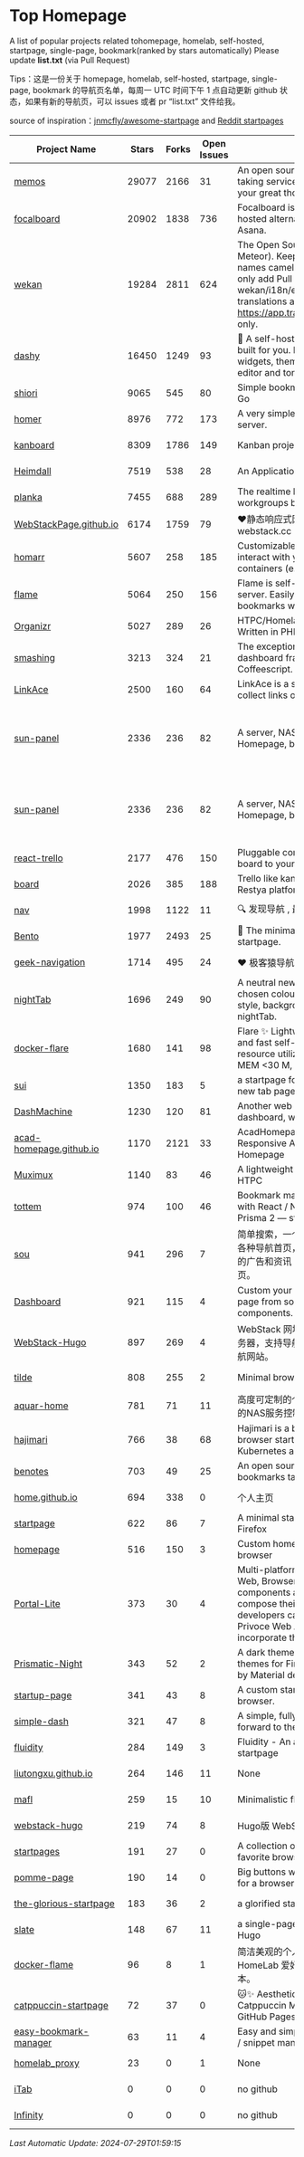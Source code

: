 # Top Homepage
A list of popular projects related tohomepage, homelab, self-hosted, startpage, single-page, bookmark(ranked by stars automatically)
Please update **list.txt** (via Pull Request)

Tips：这是一份关于 homepage, homelab, self-hosted, startpage, single-page, bookmark 的导航页名单，每周一 UTC 时间下午 1 点自动更新 github 状态，如果有新的导航页，可以 issues 或者 pr “list.txt” 文件给我。

source of inspiration：[jnmcfly/awesome-startpage](https://github.com/jnmcfly/awesome-startpage) and [Reddit startpages](https://www.reddit.com/r/startpages/)

| Project Name | Stars | Forks | Open Issues | Description | Last Commit |
| ------------ | ----- | ----- | ----------- | ----------- | ----------- |
| [memos](https://github.com/usememos/memos) | 29077 | 2166 | 31 | An open source, lightweight note-taking service. Easily capture and share your great thoughts. | 2024-07-28 09:41:47 |
| [focalboard](https://github.com/mattermost/focalboard) | 20902 | 1838 | 736 | Focalboard is an open source, self-hosted alternative to Trello, Notion, and Asana. | 2024-06-10 16:59:45 |
| [wekan](https://github.com/wekan/wekan) | 19284 | 2811 | 624 | The Open Source kanban (built with Meteor). Keep variable/table/field names camelCase. For translations, only add Pull Request changes to wekan/i18n/en.i18n.json , other translations are done at https://app.transifex.com/wekan/wekan only. | 2024-07-28 19:26:54 |
| [dashy](https://github.com/Lissy93/dashy) | 16450 | 1249 | 93 | 🚀 A self-hostable personal dashboard built for you. Includes status-checking, widgets, themes, icon packs, a UI editor and tons more! | 2024-07-28 01:28:06 |
| [shiori](https://github.com/go-shiori/shiori) | 9065 | 545 | 80 | Simple bookmark manager built with Go | 2024-07-12 17:23:03 |
| [homer](https://github.com/bastienwirtz/homer) | 8976 | 772 | 173 | A very simple static homepage for your server. | 2024-07-16 11:48:04 |
| [kanboard](https://github.com/kanboard/kanboard) | 8309 | 1786 | 149 | Kanban project management software | 2024-07-27 16:37:35 |
| [Heimdall](https://github.com/linuxserver/Heimdall) | 7519 | 538 | 28 | An Application dashboard and launcher | 2024-03-31 20:40:31 |
| [planka](https://github.com/plankanban/planka) | 7455 | 688 | 289 | The realtime kanban board for workgroups built with React and Redux. | 2024-07-26 18:51:59 |
| [WebStackPage.github.io](https://github.com/WebStackPage/WebStackPage.github.io) | 6174 | 1759 | 79 | ❤️静态响应式网址导航网站 - webstack.cc | 2023-11-30 15:41:09 |
| [homarr](https://github.com/ajnart/homarr) | 5607 | 258 | 185 | Customizable browser's home page to interact with your homeserver's Docker containers (e.g. Sonarr/Radarr) | 2024-05-25 10:42:49 |
| [flame](https://github.com/pawelmalak/flame) | 5064 | 250 | 156 | Flame is self-hosted startpage for your server. Easily manage your apps and bookmarks with built-in editors. | 2023-07-23 12:51:23 |
| [Organizr](https://github.com/causefx/Organizr) | 5027 | 289 | 26 | HTPC/Homelab Services Organizer - Written in PHP | 2024-04-16 13:55:35 |
| [smashing](https://github.com/Smashing/smashing) | 3213 | 324 | 21 | The exceptionally handsome dashboard framework in Ruby and Coffeescript. | 2023-03-10 21:09:18 |
| [LinkAce](https://github.com/Kovah/LinkAce) | 2500 | 160 | 64 | LinkAce is a self-hosted archive to collect links of your favorite websites. | 2024-07-17 13:40:43 |
| [sun-panel](https://github.com/hslr-s/sun-panel) | 2336 | 236 | 82 | A server, NAS navigation panel, Homepage, browser homepage. | 一个服务器、NAS导航面板、Homepage、浏览器首页。 | 2024-04-26 05:40:58 |
| [sun-panel](https://github.com/hslr-s/sun-panel) | 2336 | 236 | 82 | A server, NAS navigation panel, Homepage, browser homepage. | 一个服务器、NAS导航面板、Homepage、浏览器首页。 | 2024-04-26 05:40:58 |
| [react-trello](https://github.com/rcdexta/react-trello) | 2177 | 476 | 150 | Pluggable components to add a kanban board to your application | 2023-03-15 07:01:12 |
| [board](https://github.com/RestyaPlatform/board) | 2026 | 385 | 188 | Trello like kanban board. Based on Restya platform. | 2022-03-12 10:24:19 |
| [nav](https://github.com/xjh22222228/nav) | 1998 | 1122 | 11 | 🔍 发现导航 , 最强轻量级导航网站 | 2024-07-28 08:15:51 |
| [Bento](https://github.com/migueravila/Bento) | 1977 | 2493 | 25 | 🍱 The minimalist, elegant and hackable startpage. | 2022-12-22 14:42:28 |
| [geek-navigation](https://github.com/geekape/geek-navigation) | 1714 | 495 | 24 | ❤️ 极客猿导航－独立开发者的导航站！ | 2021-09-29 08:02:06 |
| [nightTab](https://github.com/zombieFox/nightTab) | 1696 | 249 | 90 | A neutral new tab page accented with a chosen colour. Customise the layout, style, background and bookmarks with nightTab. | 2024-07-25 12:21:56 |
| [docker-flare](https://github.com/soulteary/docker-flare) | 1680 | 141 | 98 | Flare ✨ Lightweight, high performance and fast self-hosted navigation pages, resource utilization rate is <1% CPU, MEM <30 M, Docker Image < 10M | 2024-01-06 03:31:22 |
| [sui](https://github.com/jeroenpardon/sui) | 1350 | 183 | 5 | a startpage for your server and / or new tab page | 2022-02-12 01:46:27 |
| [DashMachine](https://github.com/rmountjoy92/DashMachine) | 1230 | 120 | 81 | Another web application bookmark dashboard, with fun features. | 2020-09-22 11:42:23 |
| [acad-homepage.github.io](https://github.com/RayeRen/acad-homepage.github.io) | 1170 | 2121 | 33 | AcadHomepage: A Modern and Responsive Academic Personal Homepage | 2023-03-26 14:05:15 |
| [Muximux](https://github.com/mescon/Muximux) | 1140 | 83 | 46 | A lightweight way to manage your HTPC | 2022-05-03 14:12:45 |
| [tottem](https://github.com/poulainv/tottem) | 974 | 100 | 46 | Bookmark manager on steroid built with React / NextJs / Apollo Tools / Prisma 2 — styled with TailwindCSS 🌱🎺 | 2020-05-13 14:19:21 |
| [sou](https://github.com/5iux/sou) | 941 | 296 | 7 | 简单搜索，一个简单的前端界面。用惯了各种导航首页，满屏幕尽是各种不厌其烦的广告和资讯；尝试自己写个自己的主页。 | 2021-08-02 14:31:55 |
| [Dashboard](https://github.com/leon-kfd/Dashboard) | 921 | 115 | 4 | Custom your personal browser start page from some configurable components. | 2024-07-18 07:29:39 |
| [WebStack-Hugo](https://github.com/shenweiyan/WebStack-Hugo) | 897 | 269 | 4 | WebStack 网址导航 Hugo 主题，无需服务器，支持导航一键配置的纯静态网址导航网站。 | 2024-07-05 07:32:27 |
| [tilde](https://github.com/xvvvyz/tilde) | 808 | 255 | 2 | Minimal browser startpage. | 2024-07-23 21:42:37 |
| [aquar-home](https://github.com/firemakergk/aquar-home) | 781 | 71 | 11 | 高度可定制的个人Home页，同时是强大的NAS服务控制台。 | 2023-04-24 07:35:35 |
| [hajimari](https://github.com/toboshii/hajimari) | 766 | 38 | 68 | Hajimari is a beautiful & customizable browser startpage/dashboard with Kubernetes application discovery. | 2023-05-25 01:21:11 |
| [benotes](https://github.com/fr0tt/benotes) | 703 | 49 | 25 | An open source self hosted notes and bookmarks taking web app. | 2023-11-04 13:35:30 |
| [home.github.io](https://github.com/dmego/home.github.io) | 694 | 338 | 0 | 个人主页 | 2024-07-28 02:05:57 |
| [startpage](https://github.com/deepjyoti30/startpage) | 622 | 86 | 7 | A minimal starpage for Chrome and Firefox | 2023-02-01 08:41:08 |
| [homepage](https://github.com/Jaredk3nt/homepage) | 516 | 150 | 3 | Custom homepage for use locally in browser | 2022-09-02 00:34:55 |
| [Portal-Lite](https://github.com/Privoce/Portal-Lite) | 373 | 30 | 4 | Multi-platform Personalized Portal: Web, Browser Extension. All components are web apps--users can compose their own Portal freely, and developers can contribute to the Privoce Web App library to easily incorporate their web app to our Portal. | 2022-11-04 08:14:50 |
| [Prismatic-Night](https://github.com/3r3bu5x9/Prismatic-Night) | 343 | 52 | 2 | A dark themed startpage and dark themes for Firefox and Linux inspired by Material design and Adapta. | 2021-03-24 11:53:07 |
| [startup-page](https://github.com/timothypholmes/startup-page) | 341 | 43 | 8 | A custom startup page for your browser.  | 2024-02-14 21:14:22 |
| [simple-dash](https://github.com/kutyla-philipp/simple-dash) | 321 | 47 | 8 | A simple, fully responsive Dashboard to forward to the services of your choice! | 2019-10-10 13:02:37 |
| [fluidity](https://github.com/PrettyCoffee/fluidity) | 284 | 149 | 3 | Fluidity - An accordion based startpage | 2023-08-04 21:31:04 |
| [liutongxu.github.io](https://github.com/liutongxu/liutongxu.github.io) | 264 | 146 | 11 | None | 2023-09-15 14:11:29 |
| [mafl](https://github.com/hywax/mafl) | 259 | 15 | 10 | Minimalistic flexible homepage | 2024-07-21 19:00:25 |
| [webstack-hugo](https://github.com/iplaycode/webstack-hugo) | 219 | 74 | 8 | Hugo版 WebStack 主题 Demo | 2022-11-14 05:29:28 |
| [startpages](https://github.com/grtcdr/startpages) | 191 | 27 | 0 | A collection of startpages for your favorite browser. | 2022-01-02 11:41:04 |
| [pomme-page](https://github.com/kikiklang/pomme-page) | 190 | 14 | 0 | Big buttons with easy click startpage for a browser.  | 2022-03-03 00:06:50 |
| [the-glorious-startpage](https://github.com/eromatiya/the-glorious-startpage) | 183 | 36 | 2 | a glorified startpage | 2020-08-18 03:50:09 |
| [slate](https://github.com/gesquive/slate) | 148 | 67 | 11 | a single-page speed-dial theme for Hugo | 2021-07-02 03:24:02 |
| [docker-flame](https://github.com/soulteary/docker-flame) | 96 | 8 | 1 | 简洁美观的个人启动页，适用于 HomeLab 爱好者的中文化的自部署版本。 | 2022-01-30 12:31:25 |
| [catppuccin-startpage](https://github.com/pivoshenko/catppuccin-startpage) | 72 | 37 | 0 | 🐱✨ Aesthetic and clean startpage in Catppuccin Mocha style, hosted on GitHub Pages | 2024-07-06 11:34:30 |
| [easy-bookmark-manager](https://github.com/devimust/easy-bookmark-manager) | 63 | 11 | 4 | Easy and simple self-hosted bookmark / snippet management tool. | 2018-05-05 00:31:43 |
| [homelab_proxy](https://github.com/JmzTaylor/homelab_proxy) | 23 | 0 | 1 | None | 2021-06-07 15:25:56 |
| [iTab](https://www.itab.link/) | 0 | 0 | 0 | no github | 2006-01-02 03:04:05 |
| [Infinity](https://en.infinitynewtab.com/) | 0 | 0 | 0 | no github | 2006-01-02 03:04:05 |

*Last Automatic Update: 2024-07-29T01:59:15*